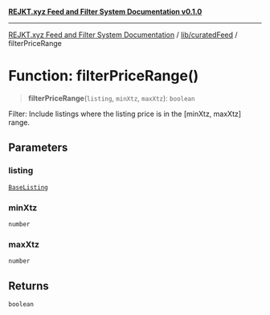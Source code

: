 [**REJKT.xyz Feed and Filter System Documentation v0.1.0**](../../../README.md)

***

[REJKT.xyz Feed and Filter System Documentation](../../../modules.md) / [lib/curatedFeed](../README.md) / filterPriceRange

# Function: filterPriceRange()

> **filterPriceRange**(`listing`, `minXtz`, `maxXtz`): `boolean`

Filter: Include listings where the listing price is in the [minXtz, maxXtz] range.

## Parameters

### listing

[`BaseListing`](../interfaces/BaseListing.md)

### minXtz

`number`

### maxXtz

`number`

## Returns

`boolean`
